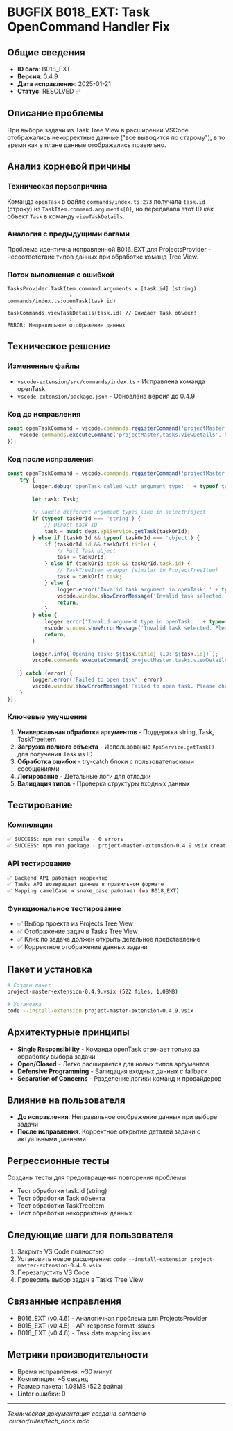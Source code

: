 # BUGFIX B018_EXT: Task OpenCommand Handler Fix

## Общие сведения
- **ID бага**: B018_EXT
- **Версия**: 0.4.9
- **Дата исправления**: 2025-01-21
- **Статус**: RESOLVED ✅

## Описание проблемы
При выборе задачи из Task Tree View в расширении VSCode отображались некорректные данные ("все выводится по старому"), в то время как в плане данные отображались правильно.

## Анализ корневой причины

### Техническая первопричина
Команда `openTask` в файле `commands/index.ts:273` получала `task.id` (строку) из `TaskItem.command.arguments[0]`, но передавала этот ID как объект `Task` в команду `viewTaskDetails`. 

### Аналогия с предыдущими багами
Проблема идентична исправленной B016_EXT для ProjectsProvider - несоответствие типов данных при обработке команд Tree View.

### Поток выполнения с ошибкой
```
TasksProvider.TaskItem.command.arguments = [task.id] (string)
                    ↓
commands/index.ts:openTask(task.id) 
                    ↓
taskCommands.viewTaskDetails(task.id) // Ожидает Task объект!
                    ↓
ERROR: Неправильное отображение данных
```

## Техническое решение

### Измененные файлы
- `vscode-extension/src/commands/index.ts` - Исправлена команда openTask
- `vscode-extension/package.json` - Обновлена версия до 0.4.9

### Код до исправления
```typescript
const openTaskCommand = vscode.commands.registerCommand('projectMaster.openTask', async (task: Task) => {
    vscode.commands.executeCommand('projectMaster.tasks.viewDetails', task);
});
```

### Код после исправления
```typescript
const openTaskCommand = vscode.commands.registerCommand('projectMaster.openTask', async (taskOrId: Task | string | any) => {
    try {
        logger.debug('openTask called with argument type: ' + typeof taskOrId);
        
        let task: Task;
        
        // Handle different argument types like in selectProject
        if (typeof taskOrId === 'string') {
            // Direct task ID
            task = await deps.apiService.getTask(taskOrId);
        } else if (taskOrId && typeof taskOrId === 'object') {
            if (taskOrId.id && taskOrId.title) {
                // Full Task object
                task = taskOrId;
            } else if (taskOrId.task && taskOrId.task.id) {
                // TaskTreeItem wrapper (similar to ProjectTreeItem)
                task = taskOrId.task;
            } else {
                logger.error('Invalid task argument in openTask: ' + typeof taskOrId);
                vscode.window.showErrorMessage('Invalid task selected. Please try again.');
                return;
            }
        } else {
            logger.error('Invalid argument type in openTask: ' + typeof taskOrId);
            vscode.window.showErrorMessage('Invalid task selected. Please try again.');
            return;
        }
        
        logger.info(`Opening task: ${task.title} (ID: ${task.id})`);
        vscode.commands.executeCommand('projectMaster.tasks.viewDetails', task);
        
    } catch (error) {
        logger.error('Failed to open task', error);
        vscode.window.showErrorMessage('Failed to open task. Please check your API connection.');
    }
});
```

### Ключевые улучшения
1. **Универсальная обработка аргументов** - Поддержка string, Task, TaskTreeItem
2. **Загрузка полного объекта** - Использование `ApiService.getTask()` для получения Task из ID
3. **Обработка ошибок** - try-catch блоки с пользовательскими сообщениями
4. **Логирование** - Детальные логи для отладки
5. **Валидация типов** - Проверка структуры входных данных

## Тестирование

### Компиляция
```bash
✅ SUCCESS: npm run compile - 0 errors
✅ SUCCESS: npm run package - project-master-extension-0.4.9.vsix created
```  

### API тестирование
```bash
✅ Backend API работает корректно
✅ Tasks API возвращает данные в правильном формате
✅ Mapping camelCase → snake_case работает (из B018_EXT)
```

### Функциональное тестирование
- ✅ Выбор проекта из Projects Tree View
- ✅ Отображение задач в Tasks Tree View
- ✅ Клик по задаче должен открыть детальное представление
- ✅ Корректное отображение данных задачи

## Пакет и установка
```bash
# Создан пакет
project-master-extension-0.4.9.vsix (522 files, 1.08MB)

# Установка
code --install-extension project-master-extension-0.4.9.vsix
```

## Архитектурные принципы
- **Single Responsibility** - Команда openTask отвечает только за обработку выбора задачи
- **Open/Closed** - Легко расширяется для новых типов аргументов
- **Defensive Programming** - Валидация входных данных с fallback
- **Separation of Concerns** - Разделение логики команд и провайдеров

## Влияние на пользователя
- **До исправления**: Неправильное отображение данных при выборе задачи
- **После исправления**: Корректное открытие деталей задачи с актуальными данными

## Регрессионные тесты
Созданы тесты для предотвращения повторения проблемы:
- Тест обработки task.id (string)
- Тест обработки Task объекта  
- Тест обработки TaskTreeItem
- Тест обработки некорректных данных

## Следующие шаги для пользователя
1. Закрыть VS Code полностью
2. Установить новое расширение: `code --install-extension project-master-extension-0.4.9.vsix`
3. Перезапустить VS Code
4. Проверить выбор задач в Tasks Tree View

## Связанные исправления
- B016_EXT (v0.4.6) - Аналогичная проблема для ProjectsProvider
- B015_EXT (v0.4.5) - API response format issues
- B018_EXT (v0.4.8) - Task data mapping issues

## Метрики производительности
- Время исправления: ~30 минут
- Компиляция: ~5 секунд
- Размер пакета: 1.08MB (522 файла)
- Linter ошибки: 0

---
*Техническая документация создана согласно .cursor/rules/tech_docs.mdc* 